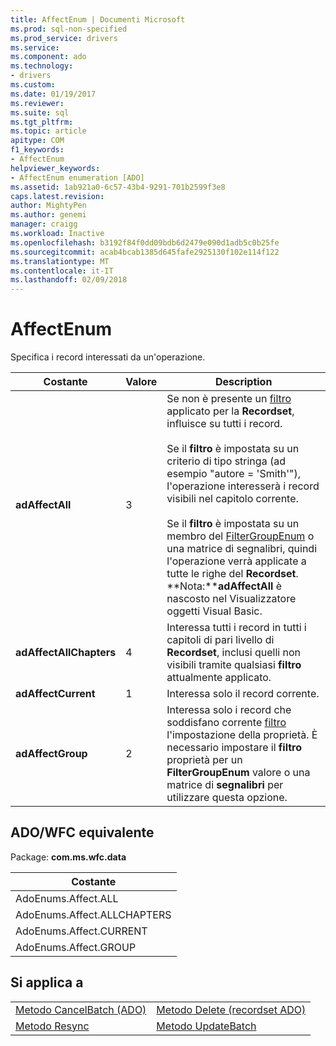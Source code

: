 ```yaml
---
title: AffectEnum | Documenti Microsoft
ms.prod: sql-non-specified
ms.prod_service: drivers
ms.service: 
ms.component: ado
ms.technology:
- drivers
ms.custom: 
ms.date: 01/19/2017
ms.reviewer: 
ms.suite: sql
ms.tgt_pltfrm: 
ms.topic: article
apitype: COM
f1_keywords:
- AffectEnum
helpviewer_keywords:
- AffectEnum enumeration [ADO]
ms.assetid: 1ab921a0-6c57-43b4-9291-701b2599f3e8
caps.latest.revision: 
author: MightyPen
ms.author: genemi
manager: craigg
ms.workload: Inactive
ms.openlocfilehash: b3192f84f0dd09bdb6d2479e090d1adb5c0b25fe
ms.sourcegitcommit: acab4bcab1385d645fafe2925130f102e114f122
ms.translationtype: MT
ms.contentlocale: it-IT
ms.lasthandoff: 02/09/2018
---
```

# <a name="affectenum"></a>AffectEnum
Specifica i record interessati da un'operazione.  
  
|Costante|Valore|Description|  
|--------------|-----------|-----------------|  
|**adAffectAll**|3|Se non è presente un [filtro](../../../ado/reference/ado-api/filter-property.md) applicato per la **Recordset**, influisce su tutti i record.<br /><br /> Se il **filtro** è impostata su un criterio di tipo stringa (ad esempio "autore = 'Smith'"), l'operazione interesserà i record visibili nel capitolo corrente.<br /><br /> Se il **filtro** è impostata su un membro del [FilterGroupEnum](../../../ado/reference/ado-api/filtergroupenum.md) o una matrice di segnalibri, quindi l'operazione verrà applicate a tutte le righe del **Recordset**. **Nota:****adAffectAll** è nascosto nel Visualizzatore oggetti Visual Basic.|  
|**adAffectAllChapters**|4|Interessa tutti i record in tutti i capitoli di pari livello di **Recordset**, inclusi quelli non visibili tramite qualsiasi **filtro** attualmente applicato.|  
|**adAffectCurrent**|1|Interessa solo il record corrente.|  
|**adAffectGroup**|2|Interessa solo i record che soddisfano corrente [filtro](../../../ado/reference/ado-api/filter-property.md) l'impostazione della proprietà. È necessario impostare il **filtro** proprietà per un **FilterGroupEnum** valore o una matrice di **segnalibri** per utilizzare questa opzione.|  
  
## <a name="adowfc-equivalent"></a>ADO/WFC equivalente  
 Package: **com.ms.wfc.data**  
  
|Costante|  
|--------------|  
|AdoEnums.Affect.ALL|  
|AdoEnums.Affect.ALLCHAPTERS|  
|AdoEnums.Affect.CURRENT|  
|AdoEnums.Affect.GROUP|  
  
## <a name="applies-to"></a>Si applica a  
  
|||  
|-|-|  
|[Metodo CancelBatch (ADO)](../../../ado/reference/ado-api/cancelbatch-method-ado.md)|[Metodo Delete (recordset ADO)](../../../ado/reference/ado-api/delete-method-ado-recordset.md)|  
|[Metodo Resync](../../../ado/reference/ado-api/resync-method.md)|[Metodo UpdateBatch](../../../ado/reference/ado-api/updatebatch-method.md)|
